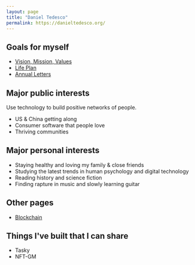 ```yaml
---
layout: page
title: "Daniel Tedesco"
permalink: https://danieltedesco.org/
---
```


## Goals for myself
- [Vision, Mission, Values](https://dynalist.io/d/pz2OV8bfTjaryXAKLmREY8c1)
- [Life Plan](https://docs.google.com/spreadsheets/d/1YV1dD9vc6yEOUJNvUqFE_H3H63SICM_22eqCVEgH3mc/)
- [Annual Letters](https://tinyletter.com/tedesconotes)

## Major public interests
Use technology to build positive networks of people.
- US & China getting along
- Consumer software that people love
- Thriving communities

## Major personal interests
- Staying healthy and loving my family & close friends
- Studying the latest trends in human psychology and digital technology
- Reading history and science fiction
- Finding rapture in music and slowly learning guitar

## Other pages
- [Blockchain](/blockchain.md/)

## Things I've built that I can share
- Tasky
- NFT-GM
